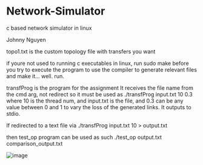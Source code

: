 # Network-Simulator
c based network simulator in linux

Johnny Nguyen

topo1.txt is the custom topology file with transfers you want

if youre not used to running c executables in linux, run sudo make before you try to execute the program to use the compiler to generate relevant files and make it... well. run.

transfProg is the program for the assignment
It receives the file name from the cmd arg, not redirect
so it must be used as 
./transfProg input.txt 10 0.3
where 10 is the thread num, and input.txt is the file, and 0.3 can be any value between 0 and 1 to vary the loss of the generated links.
It outputs to stdio. 


If redirected to a text file via 
./transfProg input.txt 10 > output.txt

then test_op program can be used as such
./test_op output.txt comparison_output.txt


![image](https://user-images.githubusercontent.com/63935881/183444139-e7898144-8643-48b2-a044-9d7c80d4f691.png)

